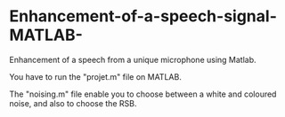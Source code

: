 # Enhancement-of-a-speech-signal-MATLAB-
Enhancement of a speech from a unique microphone using Matlab.

You have to run the "projet.m" file on MATLAB.

The "noising.m" file enable you to choose between a white and coloured noise, and also to choose the RSB.

